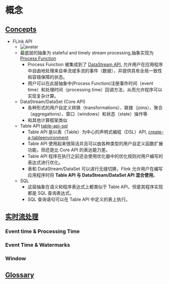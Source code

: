 # 概念

## [Concepts](https://ci.apache.org/projects/flink/flink-docs-release-1.12/zh/concepts/index.html)

- FLink API
    - ![avatar](https://ci.apache.org/projects/flink/flink-docs-release-1.12/fig/levels_of_abstraction.svg)
    - 最底层的抽象为 stateful and timely stream
      processing,抽象实现为[ Process Function](https://ci.apache.org/projects/flink/flink-docs-release-1.12/dev/stream/operators/process_function.html)
        - Process Function
          被集成到了 [DataStream API](https://ci.apache.org/projects/flink/flink-docs-release-1.12/dev/datastream_api.html),
          允许用户在应用程序中自由地处理来自单流或多流的事件（数据），并提供具有全局一致性和容错保障的状态。
        - 用户可以在此层抽象中(Process Function)注册事件时间（event time）和处理时间（processing time）回调方法，从而允许程序可以实现复杂计算。
    - DataStream/DataSet (Core API)
        - 各种形式的用户自定义转换（transformations）、联接（joins）、聚合（aggregations）、窗口（windows）和状态（state）操作等
        - 和其他计算框架类似
    - Table API [table-api-sql](https://ci.apache.org/projects/flink/flink-docs-release-1.12/dev/table/#table-api-sql)
        - Table API
          是以表（Table）为中心的声明式编程（DSL）API, [create-a-tableenvironment](https://ci.apache.org/projects/flink/flink-docs-release-1.12/dev/table/common.html#create-a-tableenvironment)
        - Table API 使用起来很简洁并且可以由各种类型的用户自定义函数扩展功能，但还是比 Core API 的表达能力差。
        - Table API 程序在执行之前还会使用优化器中的优化规则对用户编写的表达式进行优化。
        - 表和 DataStream/DataSet 可以进行无缝切换，Flink 允许用户在编写应用程序时将 **Table API 与 DataStream/DataSet API 混合使用**。
    - SQL
        - 这层抽象在语义和程序表达式上都类似于 Table API，但是其程序实现都是 SQL 查询表达式。
        - SQL 查询语句可以在 Table API 中定义的表上执行。

## [实时流处理](https://ci.apache.org/projects/flink/flink-docs-release-1.12/concepts/timely-stream-processing.html)

### Event time & Processing Time

### Event Time & Watermarks

### Window

## [Glossary](https://ci.apache.org/projects/flink/flink-docs-release-1.12/concepts/glossary.html)

